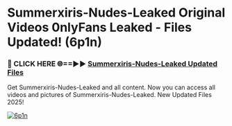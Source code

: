 # Summerxiris-Nudes-Leaked Original Videos 0nlyFans Leaked - Files Updated! (6p1n)

<h3>🔴 CLICK HERE 🌐==►► <a href="https://tinyurl.com/yc6ubb5a" rel="nofollow">Summerxiris-Nudes-Leaked Updated Files</a></h3>

Get Summerxiris-Nudes-Leaked and all content. Now you can access all videos and pictures of Summerxiris-Nudes-Leaked. New Updated Files 2025!

[![6p1n](https://i.imgur.com/7eu0CRL.gif)](https://tinyurl.com/yc6ubb5a)
